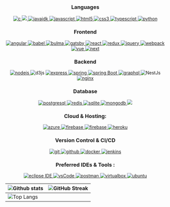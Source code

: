 <h3 align="center">Languages</h3>
<p align="center">
  <a href="https://www.cprogramming.com/" target="_blank">
    <img src="https://img.shields.io/badge/C%20programming-A8B9CC.svg?style=for-the-badge&logo=c&logoColor=white"
      alt="c"/>
  </a>
  <a href="https://www.cprogramming.com/" target="_blank">
    <img src="https://img.shields.io/badge/c%23%20-%23239120.svg?&style=for-the-badge&logo=c-sharp&logoColor=white"/>
  </a>
  <a href="https://www.java.com" target="_blank">
    <img src="https://img.shields.io/badge/Java-007396.svg?style=for-the-badge&logo=openjdk&logoColor=white"
      alt="javajdk"/>
  </a>
  <a href="https://developer.mozilla.org/en-US/docs/Web/JavaScript" target="_blank">
    <img src="https://img.shields.io/badge/Javascript-F7DF1E.svg?style=for-the-badge&logo=javascript&logoColor=black"
      alt="javascript"/>
  </a>
  <a href="https://www.w3.org/html/" target="_blank">
    <img src="https://img.shields.io/badge/html-E34F26.svg?style=for-the-badge&logo=html5&logoColor=white"
      alt="html5"/>
  </a>
  <a href="https://www.w3schools.com/css/" target="_blank">
    <img src="https://img.shields.io/badge/css-1572B6.svg?style=for-the-badge&logo=css3&logoColor=white"
      alt="css3"/>
  </a>
  <a href="https://www.typescriptlang.org/" target="_blank">
    <img src="https://img.shields.io/badge/typescript-3178C6.svg?style=for-the-badge&logo=typescript&logoColor=white"
      alt="typescript"/>
  </a>
  <a href="https://www.python.com" target="_blank">
    <img src="https://img.shields.io/badge/Python-007396.svg?style=for-the-badge&logo=python&logoColor=white"
      alt="python"/>
  </a>
</p>

<h3 align="center">Frontend</h3>
<p align="center">
      <a href="https://angular.com" target="_blank">
  <img alt="angular" src="https://img.shields.io/badge/-Angular-DD0031?style=for-the-badge&logo=Angular&logoColor=white" />
  </a>
  <a href="https://babeljs.io/" target="_blank">
    <img src="https://img.shields.io/badge/babel-F9DC3E.svg?style=for-the-badge&logo=babel&logoColor=black" alt="babel"/>
  </a>
  <a href="https://bulma.io/" target="_blank">
    <img src="https://img.shields.io/badge/bulma-00D1B2.svg?style=for-the-badge&logo=bulma&logoColor=white"
      alt="bulma"/>
  </a>
  <a href="https://www.gatsbyjs.com/" target="_blank">
    <img src="https://img.shields.io/badge/gatsbyjs-663399.svg?style=for-the-badge&logo=gatsby&logoColor=white" alt="gatsby" />
  </a>
  <a href="https://reactjs.org/" target="_blank">
    <img src="https://img.shields.io/badge/reactjs-61DAFB.svg?style=for-the-badge&logo=react&logoColor=black"
      alt="react"/>
  </a>
  <a href="https://redux.js.org" target="_blank">
    <img src="https://img.shields.io/badge/redux-764ABC.svg?style=for-the-badge&logo=redux&logoColor=white" alt="redux"/>
  </a>
  <a href="https://jquery.com/" target="_blank">
    <img src="https://img.shields.io/badge/jquery-0769AD.svg?style=for-the-badge&logo=jquery&logoColor=white" alt="jquery"/>
  </a>
  <a href="https://webpack.js.org" target="_blank">
    <img src="https://img.shields.io/badge/webpack-8DD6F9.svg?style=for-the-badge&logo=webpack&logoColor=black"
      alt="webpack"/>
  </a>
  <a href="https://vuejs.org/" target="_blank">
    <img src="https://img.shields.io/badge/vue-00D1B2.svg?style=for-the-badge&logo=vuedotjs&logoColor=white"
      alt="vue"/>
  </a>
  <a href="https://nextjs.org/" target="_blank">
    <img src="https://img.shields.io/badge/nextjs-0769AD.svg?style=for-the-badge&logo=next.js&logoColor=white" alt="next"/>
</a>
</p>


<h3 align="center">Backend</h3>
<p align="center">
  <a href="https://nodejs.org" target="_blank">
    <img src="https://img.shields.io/badge/node.js-339933.svg?style=for-the-badge&logo=nodedotjs&logoColor=white"
      alt="nodejs"/>
  </a>
  <a>
  <img alt="d3js" src="https://img.shields.io/badge/-D3.js-F9A03C?style=for-the-badge&logo=nodedotjs&logoColor=white" />
  </a>
  <a href="https://expressjs.com" target="_blank">
    <img src="https://img.shields.io/badge/express-000000.svg?style=for-the-badge&logo=express&logoColor=white"
      alt="express" />
    <a href="https://spring.io/" target="_blank">
      <img src="https://img.shields.io/badge/spring%20IOC-6DB33F.svg?style=for-the-badge&logo=spring&logoColor=white" alt="spring" />
  </a>
  <a href="https://spring.io/" target="_blank">
    <img src="https://img.shields.io/badge/spring%20boot-6DB33F.svg?style=for-the-badge&logo=springboot&logoColor=white" alt="spring Boot" />
  </a>
  <a href="https://graphql.org" target="_blank">
    <img src="https://img.shields.io/badge/graphql-E10098.svg?style=for-the-badge&logo=graphql&logoColor=white" alt="graphql" />
  </a>
  <a>
  <img alt="NestJs" src="https://img.shields.io/badge/-NestJs-ea2845?style=for-the-badge&logo=graphql&logoColor=white" /></a>
  <a href="https://www.nginx.com" target="_blank">
    <img src="https://img.shields.io/badge/nginx-009639.svg?style=for-the-badge&logo=nginx&logoColor=white"
      alt="nginx"/>
  </a>
</p>

<h3 align="center">Database</h3>
<p align="center">
  <a href="https://www.postgresql.org" target="_blank">
    <img src="https://img.shields.io/badge/postgreSQL-4169E1.svg?style=for-the-badge&logo=postgresql&logoColor=white"
      alt="postgresql"/>
  </a>
  <a href="https://redis.io" target="_blank">
    <img src="https://img.shields.io/badge/redis-DC382D.svg?style=for-the-badge&logo=redis&logoColor=white"
      alt="redis"/>
  </a>
  <a href="https://www.sqlite.org/" target="_blank">
    <img src="https://img.shields.io/badge/sqlite-003B57.svg?style=for-the-badge&logo=sqlite&logoColor=white"
      alt="sqlite"/>
  </a>
  <a href="https://www.mongodb.com/" target="_blank">
    <img src="https://img.shields.io/badge/mongodb-47A248.svg?style=for-the-badge&logo=mongodb&logoColor=white"
      alt="mongodb"/>
  </a>
  <a href="https://www.mysql.com/" target="_blank">
    <img src="https://img.shields.io/badge/mysql-%2300f.svg?&style=for-the-badge&logo=mysql&logoColor=white"/>
  </a>
</p>

<h3 align="center">Cloud & Hosting:</h3>
<p align="center">
  <a href="https://azure.microsoft.com/en-in/" target="_blank">
    <img  src="https://img.shields.io/badge/Azure-0078D4?style=for-the-badge&logo=microsoftazure&logoColor=white" alt="azure"/>
  </a>
  <a href="https://firebase.google.com/" target="_blank">
    <img src="https://img.shields.io/badge/firebase-FFCA28.svg?style=for-the-badge&logo=firebase&logoColor=black" alt="firebase"/>
  </a>
  <a href="https://netlify.com/" target="_blank">
    <img src="https://img.shields.io/badge/netlify-00C7B7.svg?style=for-the-badge&logo=netlify&logoColor=black" alt="firebase"/>
  </a>
  <a href="https://heroku.com" target="_blank">
    <img src="https://img.shields.io/badge/heroku-430098.svg?style=for-the-badge&logo=heroku&logoColor=white"
      alt="heroku"/>
  </a>
</p>

<h3 align="center">Version Control & CI/CD</h3>
<p align="center">
  <a href="https://git-scm.com/" target="_blank">
    <img src="https://img.shields.io/badge/git-F05032.svg?style=for-the-badge&logo=git&logoColor=white"
      alt="git"/>
  </a>
  <a href="https://github.com/creativebull" target="_blank">
    <img src="https://img.shields.io/badge/github-181717.svg?style=for-the-badge&logo=github&logoColor=white" alt="github" />
  </a>
    <a href="https://www.docker.com/" target="_blank">
    <img src="https://img.shields.io/badge/docker-2496ED.svg?style=for-the-badge&logo=docker&logoColor=white"
      alt="docker"/>
  </a>
  <a href="https://www.jenkins.io" target="_blank">
    <img src="https://img.shields.io/badge/jenkins-D24939.svg?style=for-the-badge&logo=jenkins&logoColor=white" alt="jenkins"/>
  </a>
</p>

<h3 align="center">Preferred IDEs  & Tools :</h3>
<p align="center">
  <a href="https://eclipse.org" target="_blank">
    <img src="https://img.shields.io/badge/eclipse-2C2255.svg?style=for-the-badge&logo=eclipse&logoColor=white" alt="eclipse IDE"/>
  </a>
  <a href="https://code.visualstudio.com/" target="_blank">
    <img src="https://img.shields.io/badge/vscode-007ACC.svg?style=for-the-badge&logo=visualstudiocode&logoColor=white" alt="vsCode"/>
  </a>
  <a href="https://postman.com" target="_blank">
    <img src="https://img.shields.io/badge/postman-FF6C37.svg?style=for-the-badge&logo=postman&logoColor=white" alt="postman"/>
  </a>
  <a href="https://www.virtualbox.org/" target="_blank">
    <img src="https://img.shields.io/badge/virtualbox-183A61.svg?style=for-the-badge&logo=virtualbox&logoColor=white"
      alt="virtualbox"/>
  </a>
  <a href="https://ubuntu.com/" target="_blank">
    <img src="https://img.shields.io/badge/ubuntu-E95420.svg?style=for-the-badge&logo=ubuntu&logoColor=white" alt="ubuntu"/>
  </a>
</p>


| ![Github stats](https://github-readme-stats.vercel.app/api?username=vagif-jarchiyevv&include_all_commits=true&count_private=true&show_icons=true&theme=tokyonight) | ![GitHub Streak](https://github-readme-streak-stats.herokuapp.com/?user=vagif-jarchiyevv&include_all_commits=true&count_private=true&show_icons=true&theme=tokyonight) |
| --- | --- |
| ![Top Langs](https://github-readme-stats.vercel.app/api/top-langs/?username=vagif-jarchiyevv&include_all_commits=true&count_private=true&theme=tokyonight)
<br>
